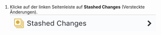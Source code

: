 1. Klicke auf der linken Seitenleiste auf **Stashed Changes** (Versteckte Änderungen). ![Option für gestashte Änderungen](/assets/images/help/desktop/stashed-changes.png)